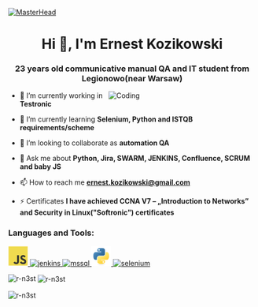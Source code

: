 [![MasterHead](https://binarapps.com/wp-content/uploads/2022/03/Difference_between_QA_and_Software_Testing.png)](https://R-N3ST.io)
<h1 align="center">Hi 👋, I'm Ernest Kozikowski</h1>
<h3 align="center">23 years old communicative manual QA and IT student from Legionowo(near Warsaw)</h3>

<img align="right" alt="Coding" width="300" src="https://digitiz-it.com/wp-content/uploads/2020/07/qa.gif">

- 🔭 I’m currently working in **Testronic**

- 🌱 I’m currently learning **Selenium, Python and ISTQB requirements/scheme**

- 👯 I’m looking to collaborate as **automation QA**

- 💬 Ask me about **Python, Jira, SWARM, JENKINS, Confluence, SCRUM and baby JS**

- 📫 How to reach me **ernest.kozikowski@gmail.com**

- ⚡ Certificates **I have achieved CCNA V7 – „Introduction to Networks” and Security in Linux("Softronic") certificates**

<h3 align="left">Languages and Tools:</h3>
<p align="left"> <a href="https://developer.mozilla.org/en-US/docs/Web/JavaScript" target="_blank" rel="noreferrer"> <img src="https://raw.githubusercontent.com/devicons/devicon/master/icons/javascript/javascript-original.svg" alt="javascript" width="40" height="40"/> </a> <a href="https://www.jenkins.io" target="_blank" rel="noreferrer"> <img src="https://www.vectorlogo.zone/logos/jenkins/jenkins-icon.svg" alt="jenkins" width="40" height="40"/> </a> <a href="https://www.microsoft.com/en-us/sql-server" target="_blank" rel="noreferrer"> <img src="https://www.svgrepo.com/show/303229/microsoft-sql-server-logo.svg" alt="mssql" width="40" height="40"/> </a> <a href="https://www.python.org" target="_blank" rel="noreferrer"> <img src="https://raw.githubusercontent.com/devicons/devicon/master/icons/python/python-original.svg" alt="python" width="40" height="40"/> </a> <a href="https://www.selenium.dev" target="_blank" rel="noreferrer"> <img src="https://raw.githubusercontent.com/detain/svg-logos/780f25886640cef088af994181646db2f6b1a3f8/svg/selenium-logo.svg" alt="selenium" width="40" height="40"/> </a> </p>

<p><img align="left" src="https://github-readme-stats.vercel.app/api/top-langs?username=r-n3st&show_icons=true&locale=en&layout=compact" alt="r-n3st" /></p>

<p>&nbsp;<img align="center" src="https://github-readme-stats.vercel.app/api?username=r-n3st&show_icons=true&locale=en" alt="r-n3st" /></p>

<p><img align="center" src="https://github-readme-streak-stats.herokuapp.com/?user=r-n3st&" alt="r-n3st" /></p>
